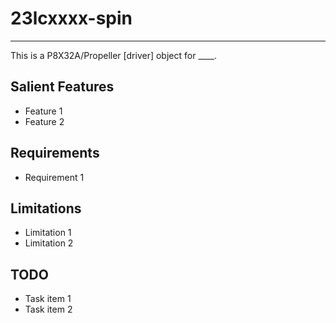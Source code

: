 # 23lcxxxx-spin 
---------------

This is a P8X32A/Propeller [driver] object for ____.

## Salient Features

* Feature 1
* Feature 2

## Requirements

* Requirement 1

## Limitations

* Limitation 1
* Limitation 2

## TODO

* Task item 1
* Task item 2
